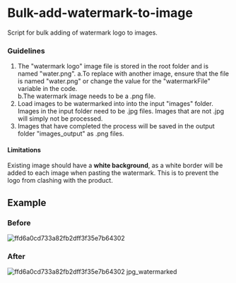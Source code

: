 # Bulk-add-watermark-to-image
Script for bulk adding of watermark logo to images.

### Guidelines
1. The "watermark logo" image file is stored in the root folder and is named "water.png". 
  a.To replace with another image, ensure that the file is named "water.png" or change the value for the "watermarkFile" variable in the code.   
  b.The watermark image needs to be a .png file. 
4. Load images to be watermarked into into the input "images" folder. Images in the input folder need to be .jpg files. Images that are not .jpg will simply not be processed.
5. Images that have completed the process will be saved in the output folder "images_output" as .png files. 

#### Limitations 
Existing image should have a <strong>white background</strong>, as a white border will be added to each image when pasting the watermark. 
This is to prevent the logo from clashing with the product. 

## Example

### Before
![ffd6a0cd733a82fb2dff3f35e7b64302](https://user-images.githubusercontent.com/57295582/152694956-822cb93b-573e-4313-81b7-9460b517fd5d.jpg)
### After
![ffd6a0cd733a82fb2dff3f35e7b64302 jpg_watermarked](https://user-images.githubusercontent.com/57295582/152694951-c753cf46-b8fc-4ff1-9098-b51dc92dde2a.png)
